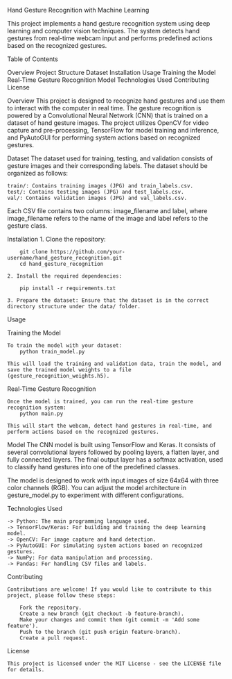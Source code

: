 Hand Gesture Recognition with Machine Learning

This project implements a hand gesture recognition system using deep learning and computer vision techniques. The system detects hand gestures from real-time webcam input and performs predefined actions based on the recognized gestures.


Table of Contents

Overview
Project Structure
Dataset
Installation
Usage
Training the Model
Real-Time Gesture Recognition
Model
Technologies Used
Contributing
License


Overview
This project is designed to recognize hand gestures and use them to interact with the computer in real time. The gesture recognition is powered by a Convolutional Neural Network (CNN) that is trained on a dataset of hand gesture images. The project utilizes OpenCV for video capture and pre-processing, TensorFlow for model training and inference, and PyAutoGUI for performing system actions based on recognized gestures.


Dataset
The dataset used for training, testing, and validation consists of gesture images and their corresponding labels. The dataset should be organized as follows:

	train/: Contains training images (JPG) and train_labels.csv.
	test/: Contains testing images (JPG) and test_labels.csv.
	val/: Contains validation images (JPG) and val_labels.csv.
Each CSV file contains two columns: image_filename and label, where image_filename refers to the name of the image and label refers to the gesture class.


Installation
	1. Clone the repository:
		
		git clone https://github.com/your-username/hand_gesture_recognition.git
		cd hand_gesture_recognition
		
	2. Install the required dependencies:
		
		pip install -r requirements.txt
		
	3. Prepare the dataset: Ensure that the dataset is in the correct directory structure under the data/ folder.
	

Usage

Training the Model

	To train the model with your dataset:
		python train_model.py
	
	This will load the training and validation data, train the model, and save the trained model weights to a file (gesture_recognition_weights.h5).
	
Real-Time Gesture Recognition

	Once the model is trained, you can run the real-time gesture recognition system:
		python main.py

	This will start the webcam, detect hand gestures in real-time, and perform actions based on the recognized gestures.


Model
The CNN model is built using TensorFlow and Keras. It consists of several convolutional layers followed by pooling layers, a flatten layer, and fully connected layers. The final output layer has a softmax activation, used to classify hand gestures into one of the predefined classes.

The model is designed to work with input images of size 64x64 with three color channels (RGB). You can adjust the model architecture in gesture_model.py to experiment with different configurations.


Technologies Used

	-> Python: The main programming language used.
	-> TensorFlow/Keras: For building and training the deep learning model.
	-> OpenCV: For image capture and hand detection.
	-> PyAutoGUI: For simulating system actions based on recognized gestures.
	-> NumPy: For data manipulation and processing.
	-> Pandas: For handling CSV files and labels.


Contributing

	Contributions are welcome! If you would like to contribute to this project, please follow these steps:

		Fork the repository.
		Create a new branch (git checkout -b feature-branch).
		Make your changes and commit them (git commit -m 'Add some feature').
		Push to the branch (git push origin feature-branch).
		Create a pull request.
		

License
	
	This project is licensed under the MIT License - see the LICENSE file for details.
